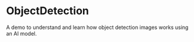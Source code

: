 # ObjectDetection
A demo to understand  and learn how object detection images works using an AI model.
